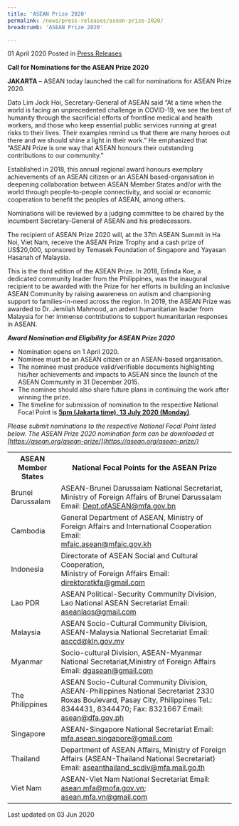```yaml
---
title: 'ASEAN Prize 2020'
permalink: /news/press-releases/asean-prize-2020/
breadcrumb: 'ASEAN Prize 2020'

---
```



01 April 2020 Posted in [Press Releases](/news/press-releases)


**Call for Nominations for the ASEAN Prize 2020**

**JAKARTA** – ASEAN today launched the call for nominations for ASEAN Prize 2020.

Dato Lim Jock Hoi, Secretary-General of ASEAN said “At a time when the world is facing an unprecedented challenge in COVID-19, we see the best of humanity through the sacrificial efforts of frontline medical and health workers, and those who keep essential public services running at great risks to their lives. Their examples remind us that there are many heroes out there and we should shine a light in their work.” He emphasized that “ASEAN Prize is one way that ASEAN honours their outstanding contributions to our community.”

Established in 2018, this annual regional award honours exemplary achievements of an ASEAN citizen or an ASEAN based-organisation in deepening collaboration between ASEAN Member States and/or with the world through people-to-people connectivity, and social or economic cooperation to benefit the peoples  of ASEAN, among others.

Nominations will be reviewed by a judging committee to be chaired by the incumbent Secretary-General of ASEAN and his predecessors.

The recipient of ASEAN Prize 2020 will, at the 37th ASEAN Summit in Ha Noi, Viet Nam, receive the ASEAN Prize Trophy and a cash prize of US$20,000, sponsored by Temasek Foundation of Singapore and Yayasan Hasanah of Malaysia.

This is the third edition of the ASEAN Prize. In 2018, Erlinda Koe, a dedicated community leader from the Philippines, was the inaugural recipient to be awarded with the Prize for her efforts in building an inclusive ASEAN Community by raising awareness on autism and championing support to families-in-need across the region. In 2019, the ASEAN Prize was awarded to Dr. Jemilah Mahmood, an ardent humanitarian leader from Malaysia for her immense contributions to support humanitarian responses in ASEAN.


***Award Nomination and Eligibility for ASEAN Prize 2020***

* Nomination opens on 1 April 2020.
* Nominee must be an ASEAN citizen or an ASEAN-based organisation.
* The nominee must produce valid/verifiable documents highlighting his/her achievements and impacts to ASEAN since the launch of the ASEAN Community in 31 December 2015.
* The nominee should also share future plans in continuing the work after winning the prize.
* The timeline for submission of nomination to the respective National Focal Point is **<u>5pm (Jakarta time), 13 July 2020 (Monday)</u>**.


*Please submit nominations to the respective National Focal Point listed below. The ASEAN Prize 2020 nomination form can be downloaded at [https://asean.org/asean-prize/](https://asean.org/asean-prize/)*


<table>
 <tr>
  <th>ASEAN Member States</th>
  <th>National Focal Points for the ASEAN Prize</th>
 </tr>
 <tr>
  <td>Brunei Darussalam</td>
  <td>ASEAN-Brunei Darussalam National Secretariat,<br>
Ministry of Foreign Affairs of Brunei Darussalam<br>
Email: <a href="Dept.ofASEAN@mfa.gov.bn">Dept.ofASEAN@mfa.gov.bn</a></td>
 </tr>
 <tr>
  <td>Cambodia</td>
  <td>General Department of ASEAN, Ministry of Foreign Affairs and International Cooperation Email:<br> <a href="mfaic.asean@mfaic.gov.kh">mfaic.asean@mfaic.gov.kh</a></td>
 </tr>
 <tr>
  <td>Indonesia</td>
  <td>Directorate of ASEAN Social and Cultural Cooperation,<br>Ministry of Foreign Affairs Email: <a href="direktoratkfa@gmail.com">direktoratkfa@gmail.com</a></td>
 </tr>
 <tr>
  <td>Lao PDR</td>
  <td>ASEAN Political-Security Community Division, Lao National ASEAN Secretariat Email:<br> <a href="aseanlaos@gmail.com">aseanlaos@gmail.com</a></td>
 </tr>
 <tr>
  <td>Malaysia</td>
  <td>ASEAN Socio-Cultural Community Division, ASEAN-Malaysia National Secretariat Email: <a href="asccd@kln.gov.my">asccd@kln.gov.my</a></td>
 </tr>
 <tr>
  <td>Myanmar</td>
  <td>Socio-cultural Division, ASEAN-Myanmar National Secretariat,Ministry of Foreign Affairs<br>Email: <a href="dgasean@gmail.com">dgasean@gmail.com</a></td>
 </tr>
 <tr>
  <td>The Philippines</td>
  <td>ASEAN Socio-Cultural Community Division, ASEAN-Philippines National Secretariat 2330 Roxas Boulevard, Pasay City, Philippines Tel.: 8344431, 8344470; Fax: 8321667 Email: <a href="asean@dfa.gov.ph">asean@dfa.gov.ph</a></td>
 </tr>
 <tr>
  <td>Singapore</td>
  <td>ASEAN-Singapore National Secretariat Email: <a href="mfa.asean.singapore@gmail.com">mfa.asean.singapore@gmail.com</a></td>
 </tr>
 <tr>
  <td>Thailand</td>
  <td>	
Department of ASEAN Affairs, Ministry of Foreign Affairs (ASEAN-Thailand National Secretariat) Email: <a href="aseanthailand_scdiv@mfa.mail.go.th">aseanthailand_scdiv@mfa.mail.go.th</a></td>
 </tr>
 <tr>
  <td>Viet Nam</td>
  <td>ASEAN-Viet Nam National Secretariat Email: <a href="asean.mfa@mofa.gov.vn">asean.mfa@mofa.gov.vn</a>; <a href="asean.mfa.vn@gmail.com">asean.mfa.vn@gmail.com</a></td>
 </tr>
</table>


<p class="right-side-updated">Last updated on 03 Jun 2020</p> 
